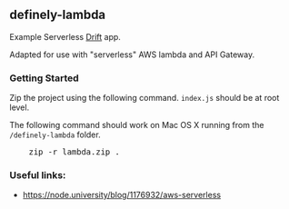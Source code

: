 definely-lambda
---

Example Serverless <a href="www.drift.com" target="_blank">Drift</a> app.

Adapted for use with "serverless" AWS lambda and API Gateway.


### Getting Started
Zip the project using the following command. `index.js` should be at root level.

The following command should work on Mac OS X running from the `/definely-lambda` folder.

<pre>
    zip -r lambda.zip .
</pre>


### Useful links:
 * https://node.university/blog/1176932/aws-serverless